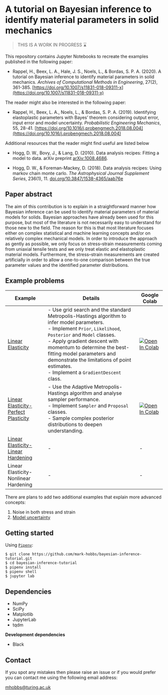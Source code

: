 # A tutorial on Bayesian inference to identify material parameters in solid mechanics

> THIS IS A WORK IN PROGRESS :hourglass:

This repository contains Jupyter Notebooks to recreate the examples published in the following paper:

- Rappel, H., Beex, L. A., Hale, J. S., Noels, L., & Bordas, S. P. A. (2020). A tutorial on Bayesian inference to identify material parameters in solid mechanics. *Archives of Computational Methods in Engineering*, 27(2), 361-385. [https://doi.org/10.1007/s11831-018-09311-x](https://doi.org/10.1007/s11831-018-09311-x)

The reader might also be interested in the following paper:

- Rappel, H., Beex, L. A., Noels, L., & Bordas, S. P. A. (2019). Identifying elastoplastic parameters with Bayes’ theorem considering output error, input error and model uncertainty. *Probabilistic Engineering Mechanics*, 55, 28-41. [https://doi.org/10.1016/j.probengmech.2018.08.004](https://doi.org/10.1016/j.probengmech.2018.08.004)

Additional resources that the reader might find useful are listed below

- Hogg, D. W., Bovy, J., & Lang, D. (2010). Data analysis recipes: Fitting a model to data. arXiv preprint [arXiv:1008.4686](https://doi.org/10.48550/arXiv.1008.4686).

- Hogg, D. W., & Foreman-Mackey, D. (2018). Data analysis recipes: Using markov chain monte carlo. *The Astrophysical Journal Supplement Series*, 236(1), 11. [doi.org/10.3847/1538-4365/aab76e](https://doi.org/10.3847/1538-4365/aab76e)

## Paper abstract

The aim of this contribution is to explain in a straightforward manner how Bayesian inference can be used to identify material parameters of material models for solids. Bayesian approaches have already been used for this purpose, but most of the literature is not necessarily easy to understand for those new to the field. The reason for this is that most literature focuses either on complex statistical and machine learning concepts and/or on relatively complex mechanical models. In order to introduce the approach as gently as possible, we only focus on stress–strain measurements coming from uniaxial tensile tests and we only treat elastic and elastoplastic material models. Furthermore, the stress–strain measurements are created artificially in order to allow a one-to-one comparison between the true parameter values and the identified parameter distributions.

## Example problems

| Example | Details | Google Colab |
| ------- | ----------- | ------------ |
| [Linear Elasticity](examples/01-linear-elasticity.ipynb) | - Use grid search and the standard Metropolis-Hastings algorithm to infer model parameters. <br> - Implement `Prior`, `Likelihood`, `Posterior` and `Model` classes. <br> - Apply gradient descent with momentum to determine the best-fitting model parameters and demonstrate the limitations of point estimates. <br> - Implement a `GradientDescent` class.| <a href="https://colab.research.google.com/github/mark-hobbs/bayesian-inference-tutorial/blob/main/examples/01-linear-elasticity.ipynb" target="_parent"><img src="https://colab.research.google.com/assets/colab-badge.svg" alt="Open In Colab"/></a> |
| [Linear Elasticity-Perfect Plasticity](examples/02-linear-elasticity-perfect-plasticity.ipynb) | - Use the Adaptive Metropolis-Hastings algorithm and analyse sampler performance. <br> - Implement `Sampler` and `Proposal` classes. <br> - Sample complex posterior distributions to deepen understanding.| <a href="https://colab.research.google.com/github/mark-hobbs/bayesian-inference-tutorial/blob/main/examples/02-linear-elasticity-perfect-plasticity.ipynb" target="_parent"><img src="https://colab.research.google.com/assets/colab-badge.svg" alt="Open In Colab"/></a> |
| [Linear Elasticity-Linear Hardening](examples/03-linear-elasticity-linear-hardening.ipynb) | - | - |
| Linear Elasticity-Nonlinear Hardening | - | - |


There are plans to add two additional examples that explain more advanced concepts:

1) Noise in both stress and strain
2) [Model uncertainty](model-uncertainty.ipynb)

## Getting started

Using [`Pipenv`](https://pipenv.pypa.io/en/latest/):

```shell
$ git clone https://github.com/mark-hobbs/bayesian-inference-tutorial.git
$ cd bayesian-inference-tutorial
$ pipenv install
$ pipenv shell
$ jupyter lab
```

## Dependencies

- NumPy
- SciPy
- Matplotlib
- JupyterLab
- tqdm

**Development dependencies**

- Black

## Contact

If you spot any mistakes then please raise an issue or if you would prefer you can contact me using the following email address:

mhobbs@turing.ac.uk 


